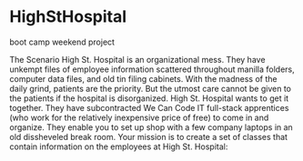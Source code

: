 # HighStHospital
boot camp weekend project

The Scenario
High St. Hospital is an organizational mess. 
They have unkempt files of employee information scattered throughout manilla folders, computer data files, and old tin filing cabinets.
With the madness of the daily grind, patients are the priority. 
But the utmost care cannot be given to the patients if the hospital is disorganized. 
High St. Hospital wants to get it together.
They have subcontracted We Can Code IT full-stack apprentices (who work for the relatively inexpensive price of free) to come in 
and organize. They enable you to set up shop with a few company laptops in an old dissheveled break room. 
Your mission is to create a set of classes that contain information on the employees at High St. Hospital:
